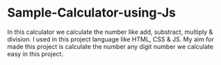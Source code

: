 # Sample-Calculator-using-Js
In this calculator we calculate the number like add, substract, multiply &amp; division. I used in this project language like HTML, CSS &amp; JS. My aim for made this project is calculate the number any digit number we calculate easy in this project. 
